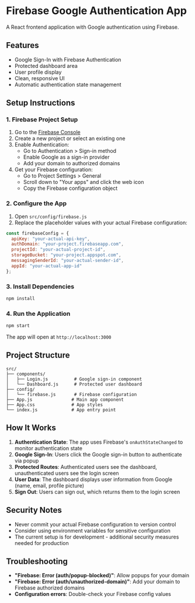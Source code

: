 # Firebase Google Authentication App

A React frontend application with Google authentication using Firebase.

## Features

- Google Sign-In with Firebase Authentication
- Protected dashboard area
- User profile display
- Clean, responsive UI
- Automatic authentication state management

## Setup Instructions

### 1. Firebase Project Setup

1. Go to the [Firebase Console](https://console.firebase.google.com/)
2. Create a new project or select an existing one
3. Enable Authentication:
   - Go to Authentication > Sign-in method
   - Enable Google as a sign-in provider
   - Add your domain to authorized domains
4. Get your Firebase configuration:
   - Go to Project Settings > General
   - Scroll down to "Your apps" and click the web icon
   - Copy the Firebase configuration object

### 2. Configure the App

1. Open `src/config/firebase.js`
2. Replace the placeholder values with your actual Firebase configuration:

```javascript
const firebaseConfig = {
  apiKey: "your-actual-api-key",
  authDomain: "your-project.firebaseapp.com",
  projectId: "your-actual-project-id",
  storageBucket: "your-project.appspot.com",
  messagingSenderId: "your-actual-sender-id",
  appId: "your-actual-app-id"
};
```

### 3. Install Dependencies

```bash
npm install
```

### 4. Run the Application

```bash
npm start
```

The app will open at `http://localhost:3000`

## Project Structure

```
src/
├── components/
│   ├── Login.js          # Google sign-in component
│   └── Dashboard.js      # Protected user dashboard
├── config/
│   └── firebase.js       # Firebase configuration
├── App.js               # Main app component
├── App.css              # App styles
└── index.js             # App entry point
```

## How It Works

1. **Authentication State**: The app uses Firebase's `onAuthStateChanged` to monitor authentication state
2. **Google Sign-In**: Users click the Google sign-in button to authenticate via popup
3. **Protected Routes**: Authenticated users see the dashboard, unauthenticated users see the login screen
4. **User Data**: The dashboard displays user information from Google (name, email, profile picture)
5. **Sign Out**: Users can sign out, which returns them to the login screen

## Security Notes

- Never commit your actual Firebase configuration to version control
- Consider using environment variables for sensitive configuration
- The current setup is for development - additional security measures needed for production

## Troubleshooting

- **"Firebase: Error (auth/popup-blocked)"**: Allow popups for your domain
- **"Firebase: Error (auth/unauthorized-domain)"**: Add your domain to Firebase authorized domains
- **Configuration errors**: Double-check your Firebase config values